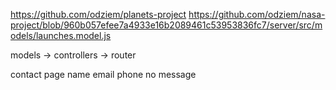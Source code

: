 https://github.com/odziem/planets-project
https://github.com/odziem/nasa-project/blob/960b057efee7a4933e16b2089461c53953836fc7/server/src/models/launches.model.js


models -> controllers -> router

contact page
    name
    email
    phone no
    message